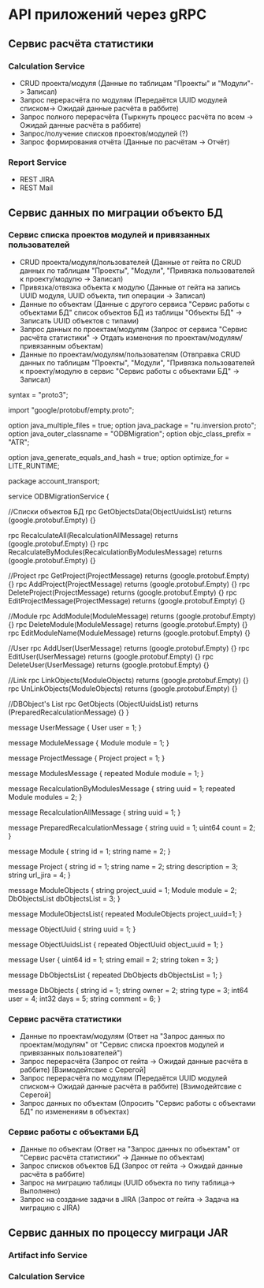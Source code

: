 # API приложений через gRPC

## Сервис расчёта статистики

### Calculation Service
 - CRUD проекта/модуля (Данные по таблицам "Проекты" и "Модули"-> Записал)
 - Запрос перерасчёта по модулям (Передаётся UUID модулей списком-> Ожидай данные расчёта в раббите)
 - Запрос полного перерасчёта (Тыркнуть процесс расчёта по всем -> Ожидай данные расчёта в раббите)
 - Запрос/получение списков проектов/модулей (?)
 - Запрос формирования отчёта (Данные по расчётам -> Отчёт)

### Report Service
 - REST JIRA
 - REST Mail

## Сервис данных по миграции объекто БД

### Сервис списка проектов модулей и привязанных пользователей
 - CRUD проекта/модуля/пользователей (Данные от гейта по CRUD данных по таблицам "Проекты", "Модули", "Привязка пользователей к проекту/модулю -> Записал)
 - Привязка/отвязка объекта к модулю (Данные от гейта на запись UUID модуля, UUID объекта, тип операции -> Записал)
 - Данные по объектам (Данные с другого сервиса "Сервис работы с объектами БД" список объектов БД из таблицы "Объекты БД" -> Записать UUID объектов с типами)
 - Запрос данных по проектам/модулям (Запрос от сервиса "Сервис расчёта статистики" -> Отдать изменения по проектам/модулям/привязанным объектам)
 - Данные по проектам/модулям/пользователям (Отвправка CRUD данных по таблицам "Проекты", "Модули", "Привязка пользователей к проекту/модулю в сервис "Сервис работы с объектами БД" -> Записал)

syntax = "proto3";

import "google/protobuf/empty.proto";

option java_multiple_files = true;
option java_package = "ru.inversion.proto";
option java_outer_classname = "ODBMigration";
option objc_class_prefix = "ATR";

option java_generate_equals_and_hash = true;
option optimize_for = LITE_RUNTIME;

package account_transport;

service ODBMigrationService {

  //Списки объектов БД
  rpc GetObjectsData(ObjectUuidsList) returns (google.protobuf.Empty) {}

  rpc RecalculateAll(RecalculationAllMessage) returns (google.protobuf.Empty) {}
  rpc RecalculateByModules(RecalculationByModulesMessage) returns (google.protobuf.Empty) {}

  //Project
  rpc GetProject(ProjectMessage) returns (google.protobuf.Empty) {}
  rpc AddProject(ProjectMessage) returns (google.protobuf.Empty) {}
  rpc DeleteProject(ProjectMessage) returns (google.protobuf.Empty) {}
  rpc EditProjectMessage(ProjectMessage) returns (google.protobuf.Empty) {}

  //Module
  rpc AddModule(ModuleMessage) returns (google.protobuf.Empty) {}
  rpc DeleteModule(ModuleMessage) returns (google.protobuf.Empty) {}
  rpc EditModuleName(ModuleMessage) returns (google.protobuf.Empty) {}

  //User
  rpc AddUser(UserMessage) returns (google.protobuf.Empty) {}
  rpc EditUser(UserMessage) returns (google.protobuf.Empty) {}
  rpc DeleteUser(UserMessage) returns (google.protobuf.Empty) {}
  
  //Link
  rpc LinkObjects(ModuleObjects) returns (google.protobuf.Empty) {}
  rpc UnLinkObjects(ModuleObjects) returns (google.protobuf.Empty) {}

  //DBObject's List
  rpc GetObjects (ObjectUuidsList)  returns (PreparedRecalculationMessage) {}
}

message UserMessage {
  User user = 1;
}

message ModuleMessage {
  Module module = 1;
}

message ProjectMessage {
  Project project = 1;
}

message ModulesMessage {
  repeated Module module = 1;
}


message RecalculationByModulesMessage {
  string uuid = 1;
  repeated Module modules = 2;
}

message RecalculationAllMessage {
  string uuid = 1;
}

message PreparedRecalculationMessage {
  string uuid = 1;
  uint64 count = 2;
}


message Module {
  string id = 1;
  string name = 2;
}

message Project {
  string id = 1;
  string name = 2;
  string description = 3;
  string url_jira = 4;
}

message ModuleObjects {
  string project_uuid = 1;
  Module module = 2;
  DbObjectsList dbObjectsList = 3;
}

message ModuleObjectsList{
  repeated ModuleObjects project_uuid=1;
}

message ObjectUuid {
  string uuid = 1;
}

message ObjectUuidsList {
  repeated ObjectUuid object_uuid = 1;
}

message User {
  uint64 id = 1;
  string email = 2;
  string token = 3;
}

message DbObjectsList {
  repeated DbObjects dbObjectsList = 1;
}

message DbObjects {
  string id = 1;
  string owner = 2;
  string type = 3;
  int64 user = 4;
  int32 days = 5;
  string comment = 6;
}

### Сервис расчёта статистики
 - Данные по проектам/модулям (Ответ на "Запрос данных по проектам/модулям" от "Сервис списка проектов модулей и привязанных пользователей")
 - Запрос перерасчёта (Запрос от гейта -> Ожидай данные расчёта в раббите) [Взимодейтсвие с Серегой]
 - Запрос перерасчёта по модулям (Передаётся UUID модулей списком-> Ожидай данные расчёта в раббите) [Взимодейтсвие с Серегой]
 - Запрос данных по объектам (Опросить "Сервис работы с объектами БД" по изменениям в объектах)

### Сервис работы с объектами БД
 - Данные по объектам (Ответ на "Запрос данных по объектам" от "Сервис расчёта статистики" -> Данные по объектам)
 - Запрос списков объектов БД (Запрос от гейта -> Ожидай данные расчёта в раббите)
 - Запрос на миграцию таблицы (UUID объекта по типу таблица-> Выполнено)
 - Запрос на создание задачи в JIRA (Запрос от гейта -> Задача на миграцию с JIRA)

## Сервис данных по процессу миграци JAR

### Artifact info Service

### Calculation Service